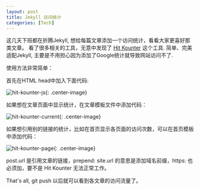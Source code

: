 ```yaml
---
layout: post
title: Jekyll 访问统计
categories: [Tech]
---
```


这几天下班都在折腾Jekyll, 想给每篇文章添加一个访问统计，看看大家更喜好那类文章。
看了很多相关的工具，无意中发现了 [Hit Kounter](https://jerryzou.com/posts/introduction-to-hit-kounter-lc/) 这个工具.
简单、完美适配Jekyll, 主要是不用担心因为添加了Google统计就导致网站访问不了.

使用方法非常简单：

首先在HTML head中加入下面代码:

![hit-kounter-js]({{site.url}}/pics/jekyll-counter/1.png){: .center-image}

如果想在文章页面中显示统计，在文章模板文件中添加代码：

![hit-kounter-current]({{site.url}}/pics/jekyll-counter/2.png){: .center-image}

如果想引用别的链接的统计，比如在首页显示各页面的访问次数，可以在首页模板中添加代码：

![hit-kounter-page]({{site.url}}/pics/jekyll-counter/3.png){: .center-image}

post.url 是引用文章的链接，prepend: site.url 的意思是添加域名前缀，https: 也必须加，要不是 Hit Kounter 无法正常工作。

That's all, git push 以后就可以看到各文章的访问流量了。
